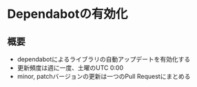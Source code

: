 # Dependabotの有効化

## 概要

- dependabotによるライブラリの自動アップデートを有効化する
- 更新頻度は週に一度、土曜のUTC 0:00
- minor, patchバージョンの更新は一つのPull Requestにまとめる
